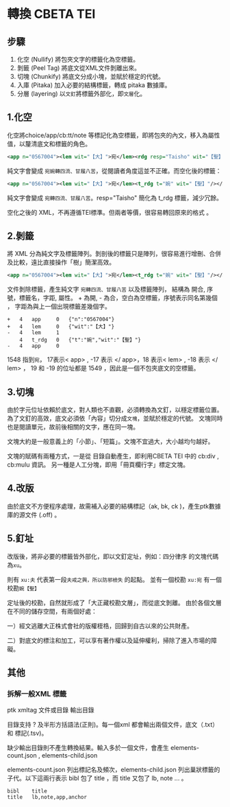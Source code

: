 # 轉換 CBETA TEI 

## 步驟
1. 化空 (Nullify)    將包夾文字的標籤化為空標籤。
2. 剝籤 (Peel Tag)   將底文從XML文件剝離出來。
3. 切塊 (Chunkify)   將底文分成小塊，並賦於穩定的代號。
4. 入庫 (Pitaka)     加入必要的結構標籤，轉成 pitaka 數據庫。
5. 分層 (layering)   以`文釘`將標籤外部化，即`文層`化。

## 1.化空
化空將choice/app/cb:tt/note 等標記化為空標籤，即將包夾的內文，移入為屬性值，以釐清底文和標籤的角色。
```xml
<app n="0567004"><lem wit="【大】">宛</lem><rdg resp="Taisho" wit="【聖】">婉</rdg></app>轉四流、甘履八苦
```
純文字會變成 `宛婉轉四流、甘履八苦`，從閱讀者角度這並不正確。而空化後的標籤：
```xml
<app n="0567004"><lem wit="【大】">宛</lem><t_rdg t="婉" wit="【聖】"/></app>轉四流、甘履八苦
```
純文字會變成 `宛轉四流、甘履八苦`。resp="Taisho" 簡化為 t_rdg 標籤，減少冗餘。

空化之後的 XML，不再遵循TEI標準。但兩者等價，很容易轉回原來的格式 。

## 2.剝籤
將 XML 分為純文字及標籤陣列。剝剖後的標籤只是陣列，很容易進行增刪、合併及比較，遠比直接操作「樹」簡潔高效。
```xml
<app n="0567004"><lem wit="【大】">宛</lem><t_rdg t="婉" wit="【聖】"/></app>轉四流、甘履八苦
```
文件剝除標籤，產生純文字 `宛轉四流、甘履八苦` 以及標籤陣列，
結構為 開合, 序號，標籤名，字距, 屬性。
\+ 為開, - 為合，空白為空標籤，序號表示同名第幾個 ， 字距為與上一個出現標籤差幾個字。
```
+	4	app	    0	{"n":"0567004"}
+	4	lem 	0	{"wit":"【大】"}
-	4	lem 	1
	4	t_rdg	0	{"t":"婉","wit":"【聖】"}
-	4	app	    0
```
1548 指到`宛`， 17表示< app> , -17 表示 </ app>，18 表示< lem> , -18 表示 </ lem> ，
19 和 -19 的位址都是 1549 ，因此是一個不包夾底文的空標籤。

## 3.切塊
由於字元位址依賴於底文，對人類也不直觀，必須轉換為文釘，以穩定標籤位置。
為了文釘的高效，底文必須依「內容」切分成`文塊`，並賦於穩定的代號。
文塊同時也是閱讀單元，故前後相關的文字，應在同一塊。

文塊大約是一般意義上的「小節」、「短篇」。文塊不宜過大，大小越均勻越好。

文塊的賦碼有兩種方式，一是從 目錄自動產生，即利用CBETA TEI 中的 cb:div , cb:mulu 資訊。
另一種是人工分塊，即用「冊頁欄行字」標定文塊。

## 4.改版
由於底文不方便程序處理，故需補入必要的結構標記（ak, bk, ck )，產生ptk數據庫的源文件 (.off) 。

## 5.釘址
改版後，將非必要的標籤皆外部化，即以文釘定址，例如：四分律序 的文塊代碼為`xu`。 

則有 `xu:夫` 代表第一段`夫戒之興，所以防邪檢失` 的起點。
並有一個校勘 `xu:宛` 有一個校勘`婉【聖】`

定址後的校勘，自然就形成了「大正藏校勘文層」，而從底文剝離。
由於各個文層在不同的儲存空間，有兩個好處：

一）經文逃離大正株式會社的版權桎梏，回歸到自古以來的公共財產。

二）對底文的標注和加工，可以享有著作權以及延伸權利，掃除了進入市場的障礙。


## 其他

### 拆解一般XML 標籤
ptk xmltag 文件或目錄 輸出目錄

目錄支持 ? 及半形方括語法(正則)。每一個xml 都會輸出兩個文件，底文（.txt）和 標記(.tsv)。

缺少輸出目錄則不產生轉換結果。輸入多於一個文件，會產生 elements-count.json , elements-child.json 

elements-count.json 列出標記名及頻次，elements-child.json 列出巢狀標籤的子代。以下這兩行表示 bibl 包了 title ，而 title 又包了 lb, note ... 。

    bibl	title
    title	lb,note,app,anchor
